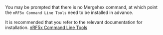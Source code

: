 You may be prompted that there is no Mergehex command, at which point the `nRF5x Command Line Tools` need to be installed in advance.

It is recommended that you refer to the relevant documentation for installation.
[nRF5x Command Line Tools](http://infocenter.nordicsemi.com/index.jsp?topic=%2Fcom.nordic.infocenter.tools%2Fdita%2Ftools%2Fnrf5x_command_line_tools%2Fnrf5x_command_line_tools_lpage.html)
